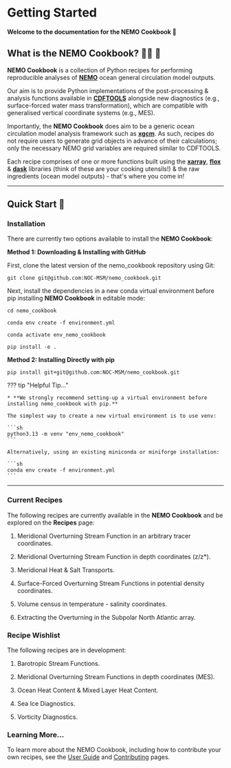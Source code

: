 # **Getting Started**

**Welcome to the documentation for the NEMO Cookbook :wave:**

## What is the NEMO Cookbook? :cook: :book:
**NEMO Cookbook** is a collection of Python recipes for performing reproducible analyses of [**NEMO**](https://www.nemo-ocean.eu) ocean general circulation model outputs.

Our aim is to provide Python implementations of the post-processing & analysis functions available in [**CDFTOOLS**](https://github.com/meom-group/CDFTOOLS/tree/master) alongside new diagnostics (e.g., surface-forced water mass transformation), which are compatible with generalised vertical coordinate systems (e.g., MES).

Importantly, the **NEMO Cookbook** does aim to be a generic ocean circulation model analysis framework such as [**xgcm**](https://xgcm.readthedocs.io/en/latest/). As such, recipes do not require users to generate grid objects in advance of their calculations; only the necessary NEMO grid variables are required similar to CDFTOOLS.

Each recipe comprises of one or more functions built using the [**xarray**](https://xarray.dev), [**flox**](https://flox.readthedocs.io/en/latest/) & [**dask**](https://www.dask.org) libraries (think of these are your cooking utensils!) & the raw ingredients (ocean model outputs) - that's where you come in!

---

## Quick Start :rocket:

### Installation

There are currently two options available to install the **NEMO Cookbook**:

**Method 1: Downloading & Installing with GitHub**

First, clone the latest version of the nemo_cookbook repository using Git:
```{bash}
git clone git@github.com:NOC-MSM/nemo_cookbook.git
```

Next, install the dependencies in a new conda virtual environment before pip installing **NEMO Cookbook** in editable mode:
```{bash}
cd nemo_cookbook

conda env create -f environment.yml

conda activate env_nemo_cookbook

pip install -e .
```

**Method 2: Installing Directly with pip**

```{bash}
pip install git+git@github.com:NOC-MSM/nemo_cookbook.git
```

??? tip "Helpful Tip..."

    * **We strongly recommend setting-up a virtual environment before installing nemo_cookbook with pip.**

    The simplest way to create a new virtual environment is to use venv:

    ```sh
    python3.13 -m venv "env_nemo_cookbook"
    ```

    Alternatively, using an existing miniconda or miniforge installation:

    ```sh
    conda env create -f environment.yml
    ```

---

### Current Recipes

The following recipes are currently available in the **NEMO Cookbook** and be explored on the **Recipes** page:

1. Meridional Overturning Stream Function in an arbitrary tracer coordinates.

2. Meridional Overturning Stream Function in depth coordinates (z/z*).

3. Meridional Heat & Salt Transports.

4. Surface-Forced Overturning Stream Functions in potential density coordinates.

5. Volume census in temperature - salinity coordinates.

6. Extracting the Overturning in the Subpolar North Atlantic array.

### Recipe Wishlist

The following recipes are in development:

1. Barotropic Stream Functions.

2. Meridional Overturning Stream Functions in depth coordinates (MES).

3. Ocean Heat Content & Mixed Layer Heat Content. 

4. Sea Ice Diagnostics.

5. Vorticity Diagnostics.

### Learning More...

To learn more about the NEMO Cookbook, including how to contribute your own recipes, see the [User Guide] and [Contributing] pages.

[User Guide]: user_guide.md
[Contributing]: contributing.md
